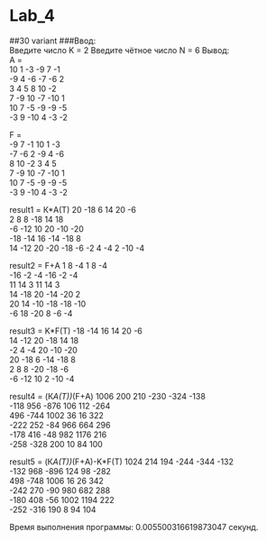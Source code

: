 # Lab_4 
##30 variant 
###Ввод:  
Введите число K = 2 
Введите чётное число N = 6 
Вывод:  
A =  
10 1 -3 -9 7 -1  
-9 4 -6 -7 -6 2  
3 4 5 8 10 -2  
7 -9 10 -7 -10 1  
10 7 -5 -9 -9 -5  
-3 9 -10 4 -3 -2  
 
F =  
-9 7 -1 10 1 -3  
-7 -6 2 -9 4 -6  
8 10 -2 3 4 5  
7 -9 10 -7 -10 1  
10 7 -5 -9 -9 -5  
-3 9 -10 4 -3 -2  
 
result1 = К*A(T) 
20 -18 6 14 20 -6  
2 8 8 -18 14 18  
-6 -12 10 20 -10 -20  
-18 -14 16 -14 -18 8  
14 -12 20 -20 -18 -6 
-2 4 -4 2 -10 -4 

result2 = F+А 
1 8 -4 1 8 -4  
-16 -2 -4 -16 -2 -4  
11 14 3 11 14 3  
14 -18 20 -14 -20 2  
20 14 -10 -18 -18 -10  
-6 18 -20 8 -6 -4  
 
result3 = K*F(T) 
-18 -14 16 14 20 -6  
14 -12 20 -18 14 18  
-2 4 -4 20 -10 -20  
20 -18 6 -14 -18 8  
2 8 8 -20 -18 -6  
-6 -12 10 2 -10 -4  
 
result4 = (К*A(T))*(F+А) 
1006 200 210 -230 -324 -138  
-118 956 -876 106 112 -264  
496 -744 1002 36 16 322  
-222 252 -84 966 664 296  
-178 416 -48 982 1176 216  
-258 -328 200 10 84 100  
 
result5 = (К*A(T))*(F+А)-K*F(T) 
1024 214 194 -244 -344 -132  
-132 968 -896 124 98 -282  
498 -748 1006 16 26 342  
-242 270 -90 980 682 288  
-180 408 -56 1002 1194 222  
-252 -316 190 8 94 104  
 
Время выполнения программы: 0.005500316619873047 секунд. 
 
